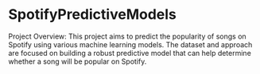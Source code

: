 # SpotifyPredictiveModels

Project Overview:
This project aims to predict the popularity of songs on Spotify using various machine learning models. The dataset and approach are focused on building a robust predictive model that can help determine whether a song will be popular on Spotify.

